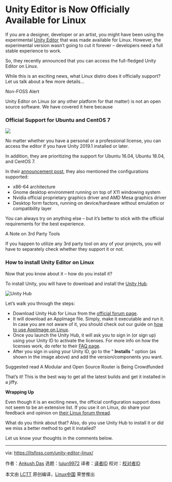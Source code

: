 [#]: collector: (lujun9972)
[#]: translator: (geekpi)
[#]: reviewer: ( )
[#]: publisher: ( )
[#]: url: ( )
[#]: subject: (Unity Editor is Now Officially Available for Linux)
[#]: via: (https://itsfoss.com/unity-editor-linux/)
[#]: author: (Ankush Das https://itsfoss.com/author/ankush/)

Unity Editor is Now Officially Available for Linux
======

If you are a designer, developer or an artist, you might have been using the experimental [Unity Editor][1] that was made available for Linux. However, the experimental version wasn’t going to cut it forever – developers need a full stable experience to work.

So, they recently announced that you can access the full-fledged Unity Editor on Linux.

While this is an exciting news, what Linux distro does it officially support? Let us talk about a few more details…

Non-FOSS Alert

Unity Editor on Linux (or any other platform for that matter) is not an open source software. We have covered it here because

### Official Support for Ubuntu and CentOS 7

![][2]

No matter whether you have a personal or a professional license, you can access the editor if you have Unity 2019.1 installed or later.

In addition, they are prioritizing the support for Ubuntu 16.04, Ubuntu 18.04, and CentOS 7.

In their [announcement post][3], they also mentioned the configurations supported:

  * x86-64 architecture
  * Gnome desktop environment running on top of X11 windowing system
  * Nvidia official proprietary graphics driver and AMD Mesa graphics driver
  * Desktop form factors, running on device/hardware without emulation or compatibility layer



You can always try on anything else – but it’s better to stick with the official requirements for the best experience.

A Note on 3rd Party Tools

If you happen to utilize any 3rd party tool on any of your projects, you will have to separately check whether they support it or not.

### How to install Unity Editor on Linux

Now that you know about it – how do you install it?

To install Unity, you will have to download and install the [Unity Hub][4].

![Unity Hub][5]

Let’s walk you through the steps:

  * Download Unity Hub for Linux from the [official forum page][4].
  * It will download an AppImage file. Simply, make it executable and run it. In case you are not aware of it, you should check out our guide on [how to use AppImage on Linux][6].
  * Once you launch the Unity Hub, it will ask you to sign in (or sign up) using your Unity ID to activate the licenses. For more info on how the licenses work, do refer to their [FAQ page][7].
  * After you sign in using your Unity ID, go to the “ **Installs** ” option (as shown in the image above) and add the version/components you want.



[][8]

Suggested read A Modular and Open Source Router is Being Crowdfunded

That’s it! This is the best way to get all the latest builds and get it installed in a jiffy.

**Wrapping Up**

Even though it is an exciting news, the official configuration support does not seem to be an extensive list. If you use it on Linux, do share your feedback and opinion on [their Linux forum thread][9].

What do you think about that? Also, do you use Unity Hub to install it or did we miss a better method to get it installed?

Let us know your thoughts in the comments below.

--------------------------------------------------------------------------------

via: https://itsfoss.com/unity-editor-linux/

作者：[Ankush Das][a]
选题：[lujun9972][b]
译者：[译者ID](https://github.com/译者ID)
校对：[校对者ID](https://github.com/校对者ID)

本文由 [LCTT](https://github.com/LCTT/TranslateProject) 原创编译，[Linux中国](https://linux.cn/) 荣誉推出

[a]: https://itsfoss.com/author/ankush/
[b]: https://github.com/lujun9972
[1]: https://unity3d.com/unity/editor
[2]: https://i2.wp.com/itsfoss.com/wp-content/uploads/2019/05/Unity-Editor-on-Linux.png?resize=800%2C450&ssl=1
[3]: https://blogs.unity3d.com/2019/05/30/announcing-the-unity-editor-for-linux/
[4]: https://forum.unity.com/threads/unity-hub-v-1-6-0-is-now-available.640792/
[5]: https://i2.wp.com/itsfoss.com/wp-content/uploads/2019/05/unity-hub.jpg?fit=800%2C532&ssl=1
[6]: https://itsfoss.com/use-appimage-linux/
[7]: https://support.unity3d.com/hc/en-us/categories/201268913-Licenses
[8]: https://itsfoss.com/turris-mox-router/
[9]: https://forum.unity.com/forums/linux-editor.93/
